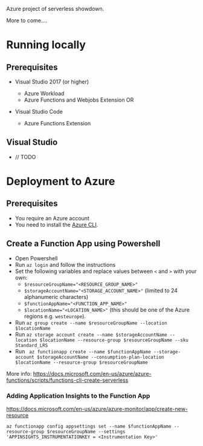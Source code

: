 Azure project of serverless showdown.

More to come....

# Running locally

## Prerequisites

- Visual Studio 2017 (or higher)
    - Azure Workload
    - Azure Functions and Webjobs Extension 
OR

- Visual Studio Code
    - Azure Functions Extension

## Visual Studio

- // TODO

# Deployment to Azure

## Prerequisites

- You require an Azure account
- You need to install the [Azure CLI](https://docs.microsoft.com/en-us/cli/azure/install-azure-cli?view=azure-cli-latest).

## Create a Function App using Powershell

- Open Powershell
- Run `az login` and follow the instructions
- Set the following variables and replace values between `<` and `>` with your own:
    - `$resourceGroupName="<RESOURCE_GROUP_NAME>"`
    - `$storageAccountName="<STORAGE_ACCOUNT_NAME>"` (limited to 24 alphanumeric characters)
    - `$functionAppName="<FUNCTION_APP_NAME>"`
    - `$locationName="<LOCATION_NAME>"` (this should be one of the Azure regions e.g. `westeurope`).
- Run `az group create --name $resourceGroupName --location $locationName`
- Run `az storage account create --name $storageAccountName --location $locationName --resource-group $resourceGroupName --sku Standard_LRS`
- Run ` az functionapp create --name $functionAppName --storage-account $storageAccountName --consumption-plan-location $locationName --resource-group $resourceGroupName`

More info: https://docs.microsoft.com/en-us/azure/azure-functions/scripts/functions-cli-create-serverless 

### Adding Application Insights to the Function App

https://docs.microsoft.com/en-us/azure/azure-monitor/app/create-new-resource

`az functionapp config appsettings set --name $functionAppName --resource-group $resourceGroupName --settings 'APPINSIGHTS_INSTRUMENTATIONKEY = <Instrumentation Key>'`


